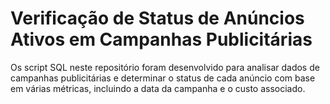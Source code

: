 # Verificação de Status de Anúncios Ativos em Campanhas Publicitárias
Os script SQL neste repositório foram desenvolvido para analisar dados de campanhas publicitárias e determinar o status de cada anúncio com base em várias métricas, incluindo a data da campanha e o custo associado. 

